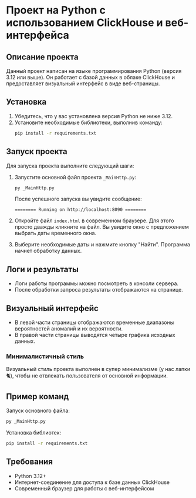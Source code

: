 # Проект на Python с использованием ClickHouse и веб-интерфейса

## Описание проекта

Данный проект написан на языке программирования Python (версия 3.12 или выше). Он работает с базой данных в облаке ClickHouse и предоставляет визуальный интерфейс в виде веб-страницы.

## Установка

1. Убедитесь, что у вас установлена версия Python не ниже 3.12.
2. Установите необходимые библиотеки, выполнив команду:
   ```bash
   pip install -r requirements.txt
   ```

## Запуск проекта

Для запуска проекта выполните следующий шаги:

1. Запустите основной файл проекта `_MainHttp.py`:
   ```bash
   py _MainHttp.py
   ```
   После успешного запуска вы увидите сообщение:
   ```
   ======== Running on http://localhost:8090 ========
   ```

2. Откройте файл `index.html` в современном браузере. Для этого просто дважды кликните на файл. Вы увидите окно с предложением выбрать даты временного окна.

3. Выберите необходимые даты и нажмите кнопку "Найти". Программа начнет обработку данных.

## Логи и результаты

- Логи работы программы можно посмотреть в консоли сервера.
- После обработки запроса результаты отображаются на странице.

## Визуальный интерфейс

- В левой части страницы отображаются временные диапазоны вероятностей аномалий и их вероятности.
- В правой части страницы выводятся четыре графика исходных данных.

### Минималистичный стиль

Визуальный стиль проекта выполнен в супер минимализме (у нас лапки🐈), чтобы не отвлекать пользователя от основной информации.

## Пример команд

Запуск основного файла:
```bash
py _MainHttp.py
```

Установка библиотек:
```bash
pip install -r requirements.txt
```

## Требования

- Python 3.12+
- Интернет-соединение для доступа к базе данных ClickHouse
- Современный браузер для работы с веб-интерфейсом